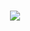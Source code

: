 <p style="margin: 15px;" align="center">
    <img src="https://readme-typing-svg.herokuapp.com?duration=2000&color=004e00center=true&vCenter=true&lines=Developer+Fullstack;I+Like+Sports;Code+addicts">
</p>
